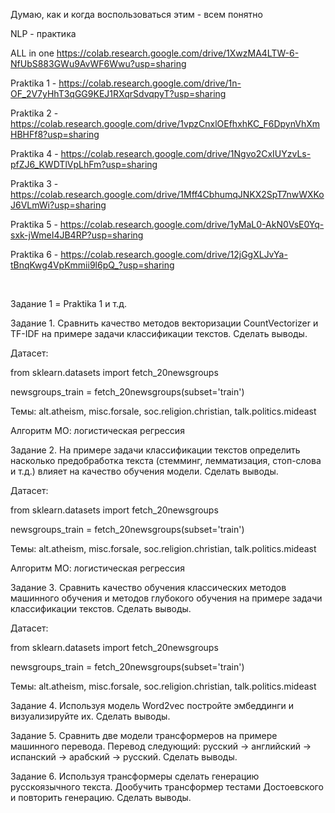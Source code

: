 Думаю, как и когда воспользоваться этим - всем понятно

NLP - практика

ALL in one https://colab.research.google.com/drive/1XwzMA4LTW-6-NfUbS883GWu9AvWF6Wwu?usp=sharing

Praktika 1 - https://colab.research.google.com/drive/1n-OF_2V7yHhT3qGG9KEJ1RXqrSdvqpyT?usp=sharing

Praktika 2 - https://colab.research.google.com/drive/1vpzCnxlOEfhxhKC_F6DpynVhXmHBHFf8?usp=sharing

Praktika 4 - https://colab.research.google.com/drive/1Ngvo2CxIUYzvLs-pfZJ6_KWDTlVpLhFm?usp=sharing

Praktika 3 - https://colab.research.google.com/drive/1Mff4CbhumqJNKX2SpT7nwWXKoJ6VLmWi?usp=sharing

Praktika 5 - https://colab.research.google.com/drive/1yMaL0-AkN0VsE0Yq-sxk-jWmeI4JB4RP?usp=sharing

Praktika 6 - https://colab.research.google.com/drive/12jGgXLJvYa-tBnqKwg4VpKmmii9l6pQ_?usp=sharing

&nbsp;

Задание 1 = Praktika 1 и т.д.

Задание 1. Сравнить качество методов векторизации CountVectorizer и TF-IDF на примере задачи классификации текстов. Сделать выводы.

Датасет:

from sklearn.datasets import fetch_20newsgroups

newsgroups_train = fetch_20newsgroups(subset='train')

Темы: alt.atheism, misc.forsale, soc.religion.christian, talk.politics.mideast

Алгоритм МО: логистическая регрессия

 

Задание 2. На примере задачи классификации текстов определить насколько предобработка текста (стемминг, лемматизация, стоп-слова и т.д.) влияет на качество обучения модели. Сделать выводы.  

Датасет:

from sklearn.datasets import fetch_20newsgroups

newsgroups_train = fetch_20newsgroups(subset='train')

Темы: alt.atheism, misc.forsale, soc.religion.christian, talk.politics.mideast

Алгоритм МО: логистическая регрессия

 

Задание 3. Сравнить качество обучения классических методов машинного обучения и методов глубокого обучения на примере задачи классификации текстов. Сделать выводы.

Датасет:

from sklearn.datasets import fetch_20newsgroups

newsgroups_train = fetch_20newsgroups(subset='train')

Темы: alt.atheism, misc.forsale, soc.religion.christian, talk.politics.mideast

 

Задание 4. Используя модель Word2vec постройте эмбеддинги и визуализируйте их. Сделать выводы.

Задание 5. Сравнить две модели трансформеров на примере машинного перевода. Перевод следующий: русский -> английский -> испанский -> арабский -> русский. Сделать выводы.

Задание 6. Используя трансформеры сделать генерацию русскоязычного текста. Дообучить трансформер тестами Достоевского и повторить генерацию. Сделать выводы.
